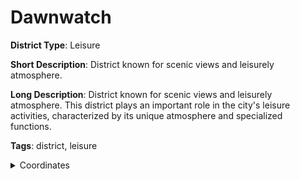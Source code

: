 # Dawnwatch

**District Type**: Leisure

**Short Description**: District known for scenic views and leisurely atmosphere.

**Long Description**: District known for scenic views and leisurely atmosphere. This district plays an important role in the city's leisure activities, characterized by its unique atmosphere and specialized functions.

**Tags**: district, leisure

<details>
<summary>Coordinates</summary>

- [7553,2954]
- [7475,2538]
- [7531,2510]
- [7559,2460]
- [7553,2410]
- [7513,2356]
- [7481,2338]
- [7477,2302]
- [7471,992]
- [7621,996]
- [7753,1182]
- [7899,1184]
- [7989,1320]
- [8061,1498]
- [7975,1736]
- [7901,1822]
- [7871,1972]
- [7839,2026]
- [7879,2098]
- [7847,2204]
- [7933,2528]
- [7935,2632]
- [7889,2852]
- [7811,2860]
- [7801,2896]
- [7693,2906]
- [7669,2934]

</details>

